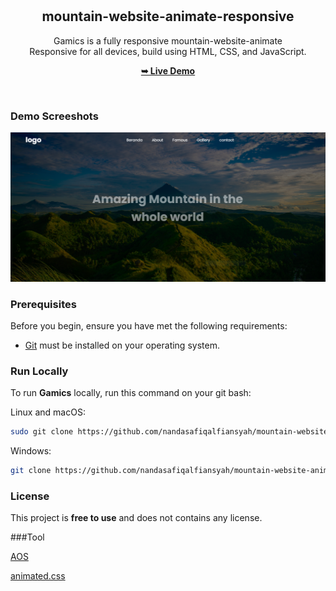 <div align="center">
  
  <br />
  <br />

  <h2 align="center">mountain-website-animate-responsive</h2>

  Gamics is a fully responsive mountain-website-animate <br />Responsive for all devices, build using HTML, CSS, and JavaScript.

  <a href="https://nandasafiqalfiansyah.github.io/mountain-website-animate-responsive/"><strong>➥ Live Demo</strong></a>

</div>

<br />

### Demo Screeshots

![Uploading image.png…](https://github.com/nandasafiqalfiansyah/mountain-website-animate-responsive/blob/main/Capture.PNG?raw=true)

### Prerequisites

Before you begin, ensure you have met the following requirements:

* [Git](https://git-scm.com/downloads "Download Git") must be installed on your operating system.

### Run Locally

To run **Gamics** locally, run this command on your git bash:

Linux and macOS:

```bash
sudo git clone https://github.com/nandasafiqalfiansyah/mountain-website-animate-responsive.git
```

Windows:

```bash
git clone https://github.com/nandasafiqalfiansyah/mountain-website-animate-responsive.git
```


### License

This project is **free to use** and does not contains any license.

###Tool

[AOS](http://michalsnik.github.io/aos/)

[animated.css](https://r.search.yahoo.com/_ylt=Awrgw6_WB1BjnF4Ma75XNyoA;_ylu=Y29sbwNncTEEcG9zAzEEdnRpZANMT0NVSTA1NF8xBHNlYwNzcg--/RV=2/RE=1666218070/RO=10/RU=https%3a%2f%2fanimate.style%2f/RK=2/RS=ae7jJTeJiHpzrwMFXZJyqkycH7s-)
